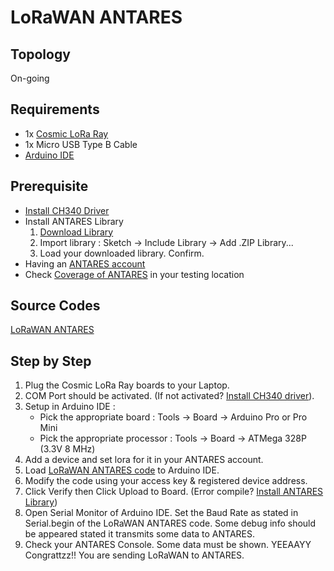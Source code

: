 # LoRaWAN ANTARES

## Topology

On-going

## Requirements

* 1x [Cosmic LoRa Ray](https://www.tokopedia.com/cosmic-iot/lora-arduino-development-board-915mhz-915-mhz-antenna-charger)
* 1x Micro USB Type B Cable
* [Arduino IDE](https://www.arduino.cc/en/software)

## Prerequisite

* [Install CH340 Driver](https://sparks.gogo.co.nz/ch340.html)
* Install ANTARES Library
  1. [Download Library](https://antares.id/assets/files/Arduino-lora-id-AS923-2.zip)
  2. Import library : Sketch &#8594; Include Library &#8594; Add .ZIP Library...
  3. Load your downloaded library. Confirm.
* Having an [ANTARES account](https://console.antares.id/register)
* Check [Coverage of ANTARES](https://www.telkomiot.com/coverage) in your testing location

## Source Codes

[LoRaWAN ANTARES](examples/LoRaWAN_ANTARES/LoRaWAN_ANTARES.ino)

## Step by Step

1. Plug the Cosmic LoRa Ray boards to your Laptop.
2. COM Port should be activated. (If not activated? [Install CH340 driver](https://sparks.gogo.co.nz/ch340.html)).
3. Setup in Arduino IDE :
   * Pick the appropriate board : Tools &#8594; Board &#8594; Arduino Pro or Pro Mini
   * Pick the appropriate processor : Tools &#8594; Board &#8594; ATMega 328P (3.3V 8 MHz)
4. Add a device and set lora for it in your ANTARES account.
5. Load [LoRaWAN ANTARES code](examples/LoRaWAN_ANTARES/LoRaWAN_ANTARES.ino) to Arduino IDE.
6. Modify the code using your access key & registered device address.
7. Click Verify then Click Upload to Board. (Error compile? [Install ANTARES Library](#prerequisite))
8. Open Serial Monitor of Arduino IDE. Set the Baud Rate as stated in Serial.begin of the LoRaWAN ANTARES code. Some debug info should be appeared stated it transmits some data to ANTARES.
9. Check your ANTARES Console. Some data must be shown. YEEAAYY Congrattzz!! You are sending LoRaWAN to ANTARES.
